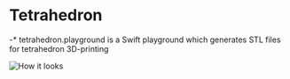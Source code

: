 # Tetrahedron

-* tetrahedron.playground is a Swift playground which generates STL files for tetrahedron 3D-printing

![How it looks](https://github.com/AurelienAlvarez/Triangulations/blob/master/Tetrahedron/tetrahedron.jpg)

